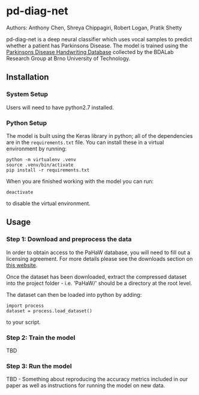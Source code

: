 pd-diag-net
===========

Authors: Anthony Chen, Shreya Chippagiri, Robert Logan, Pratik Shetty

pd-diag-net is a deep neural classifier which uses vocal samples to predict
whether a patient has Parkinsons Disease. The model is trained using the
[Parkinsons Disease Handwriting Database](http://bdalab.utko.feec.vutbr.cz/)
collected by the BDALab Research Group at Brno University of Technology.


Installation
------------

### System Setup
Users will need to have python2.7 installed.

### Python Setup
The model is built using the Keras library in python; all of the dependencies
are in the `requirements.txt` file. You can install these in a virtual
environment by running:
```
python -m virtualenv .venv
source .venv/bin/activate
pip install -r requirements.txt
```
When you are finished working with the model you can run:
```
deactivate
```
to disable the virtual environment.


Usage
-----

### Step 1: Download and preprocess the data
In order to obtain access to the PaHaW database, you will need to fill out a
licensing agreement. For more details please see the downloads section on
[this website](http://bdalab.utko.feec.vutbr.cz/).

Once the dataset has been downloaded, extract the compressed dataset into the
project folder - i.e. 'PaHaW/' should be a directory at the root level.

The dataset can then be loaded into python by adding:
```
import process
dataset = process.load_dataset()
```
to your script.

### Step 2: Train the model
TBD


### Step 3: Run the model
TBD - Something about reproducing the accuracy metrics included in our paper as
well as instructions for running the model on new data.

